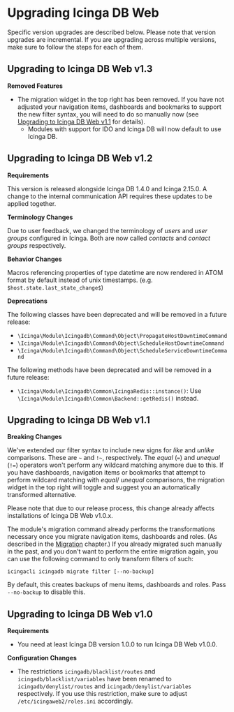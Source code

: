 # Upgrading Icinga DB Web

Specific version upgrades are described below. Please note that version upgrades are incremental.
If you are upgrading across multiple versions, make sure to follow the steps for each of them.

## Upgrading to Icinga DB Web v1.3

**Removed Features**

* The migration widget in the top right has been removed. If you have not adjusted your navigation items,
  dashboards and bookmarks to support the new filter syntax, you will need to do so manually now (see [Upgrading to
  Icinga DB Web v1.1](#upgrading-to-icinga-db-web-v11) for details).
  * Modules with support for IDO and Icinga DB will now default to use Icinga DB.

## Upgrading to Icinga DB Web v1.2

**Requirements**

This version is released alongside Icinga DB 1.4.0 and Icinga 2.15.0. A change to the internal communication API
requires these updates to be applied together.

**Terminology Changes**

Due to user feedback, we changed the terminology of _users_ and _user groups_ configured in Icinga. Both are now called
_contacts_ and _contact groups_ respectively.

**Behavior Changes**

Macros referencing properties of type datetime are now rendered in ATOM format by default instead of unix timestamps.
(e.g. `$host.state.last_state_change$`)

**Deprecations**

The following classes have been deprecated and will be removed in a future release:
* `\Icinga\Module\Icingadb\Command\Object\PropagateHostDowntimeCommand`
* `\Icinga\Module\Icingadb\Command\Object\ScheduleHostDowntimeCommand`
* `\Icinga\Module\Icingadb\Command\Object\ScheduleServiceDowntimeCommand`

The following methods have been deprecated and will be removed in a future release:
* `\Icinga\Module\Icingadb\Common\IcingaRedis::instance()`: Use `\Icinga\Module\Icingadb\Common\Backend::getRedis()` instead.

## Upgrading to Icinga DB Web v1.1

**Breaking Changes**

We've extended our filter syntax to include new signs for *like* and *unlike* comparisons. These are `~` and `!~`,
respectively. The *equal* (`=`) and *unequal* (`!=`) operators won't perform any wildcard matching anymore due to
this. If you have dashboards, navigation items or bookmarks that attempt to perform wildcard matching with *equal*/
*unequal* comparisons, the migration widget in the top right will toggle and suggest you an automatically transformed
alternative.

Please note that due to our release process, this change already affects installations of Icinga DB Web v1.0.x.

The module's migration command already performs the transformations necessary once you migrate navigation items,
dashboards and roles. (As described in the [Migration](10-Migration.md) chapter.) If you already migrated such
manually in the past, and you don't want to perform the entire migration again, you can use the following command
to only transform filters of such:

`icingacli icingadb migrate filter [--no-backup]`

By default, this creates backups of menu items, dashboards and roles. Pass `--no-backup` to disable this.

## Upgrading to Icinga DB Web v1.0

**Requirements**

* You need at least Icinga DB version 1.0.0 to run Icinga DB Web v1.0.0.

**Configuration Changes**

* The restrictions `icingadb/blacklist/routes` and `icingadb/blacklist/variables` have been renamed to
  `icingadb/denylist/routes` and `icingadb/denylist/variables` respectively. If you use this restriction,
  make sure to adjust `/etc/icingaweb2/roles.ini` accordingly.
